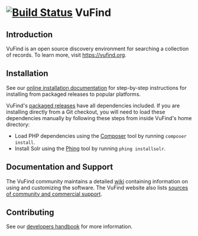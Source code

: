 [![Build Status](https://travis-ci.org/vufind-org/vufind.svg?branch=master)](https://travis-ci.org/vufind-org/vufind)
VuFind
======

Introduction
------------
VuFind is an open source discovery environment for searching a collection of
records.  To learn more, visit https://vufind.org.


Installation
------------
See our [online installation documentation](https://vufind.org/wiki/installation) for step-by-step instructions for installing from packaged releases to popular platforms.

VuFind's [packaged releases](http://vufind-org.github.io/vufind/downloads.html) have all dependencies included. If you are installing directly from a Git checkout, you will need to load these dependencies manually by following these steps from inside VuFind's home directory:

- Load PHP dependencies using the [Composer](https://getcomposer.org) tool by running `composer install`.
- Install Solr using the [Phing](https://www.phing.info/) tool by running `phing installsolr`.


Documentation and Support
-------------------------
The VuFind community maintains a detailed [wiki](http://vufind.org/wiki) containing information on using and customizing the software. The VuFind website also lists [sources of community and commercial support](http://vufind-org.github.io/vufind/support.html).


Contributing
------------
See our [developers handbook](https://vufind.org/wiki/development) for more information.
